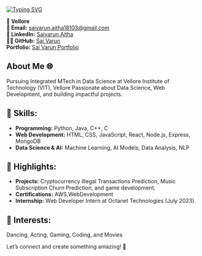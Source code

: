 [![Typing SVG](https://readme-typing-svg.demolab.com?font=Fira+Code&weight=700&size=25&pause=1000&width=435&height=55&lines=Hi+there+%F0%9F%91%8B+I'm+Sai+Varun+Aitha!;Pursuing++CSE+with+Data+Science+%F0%9F%93%8A;I'm+an+ML+Engineer++%F0%9F%A7%A0+;I'm+an+Web+Developer++%F0%9F%92%BB+;I'm+an+AI+Enthusiast++%F0%9F%A4%96+)](https://git.io/typing-svg)


**📍 Vellore** <br/>
**📧 Email:** saivarun.aitha18103@gmail.com<br/>
**🔗 LinkedIn:** [Saivarun Aitha](https://www.linkedin.com/in/saivarun-aitha/) <br/>
**👨‍💻 GitHub:** [Sai Varun](https://github.com/AITHASAIVARUN) <br/>
**Portfolio:** [Sai Varun Portfolio](https://saivarunaitha-portfolio.netlify.app/)<br/>

## About Me 🌐
Pursuing Integrated MTech in Data Science at Vellore Institute of Technology (VIT), Vellore Passionate about Data Science, Web Development, and building impactful projects.

## 🚀 Skills:
- **Programming:** Python, Java, C++, C
- **Web Development:** HTML, CSS, JavaScript, React, Node.js, Express, MongoDB
- **Data Science & AI:** Machine Learning, AI Models, Data Analysis, NLP

## 🌟 Highlights:
- **Projects:** Cryptocurrency Illegal Transactions Prediction, Music Subscription Churn Prediction, and game development.
- **Certifications:** AWS,WebDevelopment
- **Internship:** Web Developer Intern at Octanet Technologies (July 2023).

## 🌱 Interests:
Dancing, Acting, Gaming, Coding, and Movies

Let’s connect and create something amazing! 🚀

